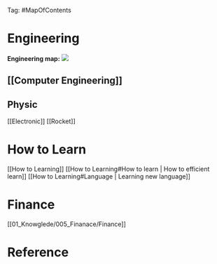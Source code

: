 Tag: #MapOfContents 
# Engineering
**Engineering map:**
![](https://www.youtube.com/watch?v=pQgxiQAMTTo)

## [[Computer Engineering]]

## Physic
[[Electronic]]
[[Rocket]]

# How to Learn
[[How to Learning]]
	[[How to Learning#How to learn | How to efficient learn]]
	[[How to Learning#Language | Learning new language]]

# Finance

[[01_Knowglede/005_Finanace/Finance]]


# Reference 
